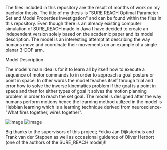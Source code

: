The files included in this repository are the result of months of work on my bachelor thesis. The title of my thesis is "SURE REACH Optimal Parameter Set and Model
Properties Investigation" and can be found within the files in this repository. Even though there is an already existing computer simulation of SURE_REACH made in Java I have decided to create an independent version solely based on the academic paper and its model description. The model is an interesting attempt at describing the way humans move and coordinate their movements on an example of a single planar 3-DOF arm.

Model Description

The model's main idea is for it to learn all by itself how to execute a sequence of motor commands to in order to approach a goal posture or point in space. In other words the model teaches itself through trial and error how to solve the inverse kinematics problem if the goal is a point in space and then for either types of goal it solves the motion planning problem in order to reach the set goal. The model is designed after the way humans perform motions hence the learning method utilized in the model is Hebbian learning which is a learning technique derived from neuroscience- "What fires together, wires together".

![image](https://user-images.githubusercontent.com/90681144/229618285-87a8e4ae-1917-4a06-a1ed-8bab3d2ad3ac.png)
![image](https://user-images.githubusercontent.com/90681144/229618315-777a10ec-3dfb-4bbf-a7da-2dbf06558c94.png)

Big thanks to the supervisors of this project; Fokko Jan Dijksterhuis and Frank van der Stappen as well as occasional guidence of Oliver Herbort (one of the authors of the SURE_REACH model)!!

